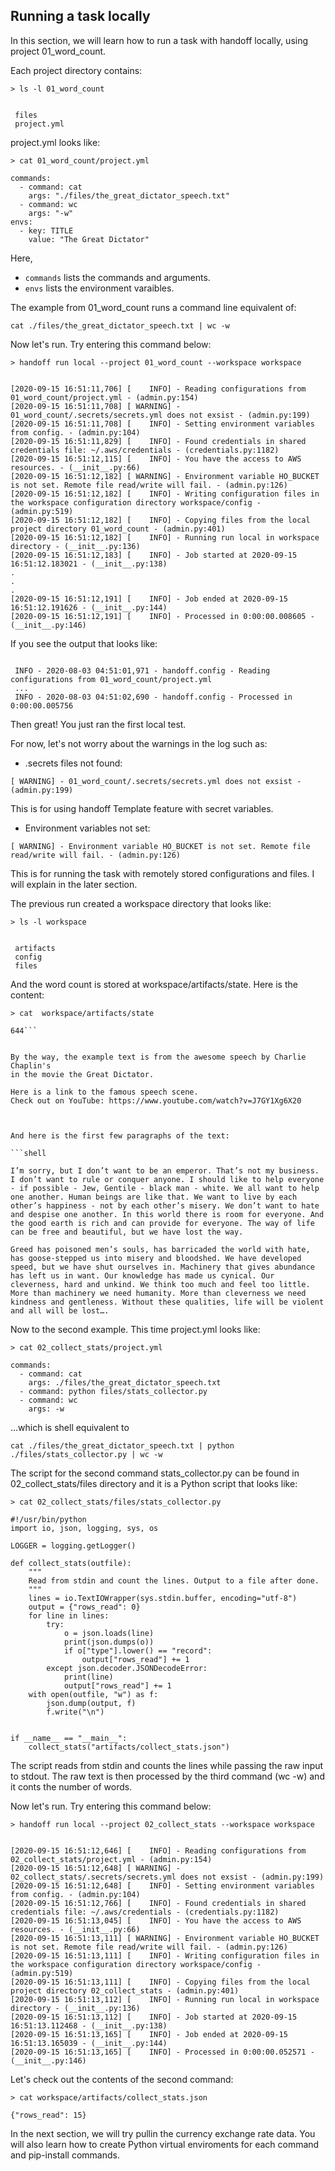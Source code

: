 ## Running a task locally

In this section, we will learn how to run a task with handoff locally,
using project 01_word_count.



Each project directory contains:

```shell
> ls -l 01_word_count
```
```shell

 files
 project.yml
```


project.yml looks like:

```shell
> cat 01_word_count/project.yml
```

```shell
commands:
  - command: cat
    args: "./files/the_great_dictator_speech.txt"
  - command: wc
    args: "-w"
envs:
  - key: TITLE
    value: "The Great Dictator"
```


Here,

- `commands` lists the commands and arguments.
- `envs` lists the environment varaibles.


The example from 01_word_count runs a command line equivalent of:

```shell
cat ./files/the_great_dictator_speech.txt | wc -w
```

Now let's run. Try entering this command below:

```shell
> handoff run local --project 01_word_count --workspace workspace
```
```shell

[2020-09-15 16:51:11,706] [    INFO] - Reading configurations from 01_word_count/project.yml - (admin.py:154)
[2020-09-15 16:51:11,708] [ WARNING] - 01_word_count/.secrets/secrets.yml does not exsist - (admin.py:199)
[2020-09-15 16:51:11,708] [    INFO] - Setting environment variables from config. - (admin.py:104)
[2020-09-15 16:51:11,829] [    INFO] - Found credentials in shared credentials file: ~/.aws/credentials - (credentials.py:1182)
[2020-09-15 16:51:12,115] [    INFO] - You have the access to AWS resources. - (__init__.py:66)
[2020-09-15 16:51:12,182] [ WARNING] - Environment variable HO_BUCKET is not set. Remote file read/write will fail. - (admin.py:126)
[2020-09-15 16:51:12,182] [    INFO] - Writing configuration files in the workspace configuration directory workspace/config - (admin.py:519)
[2020-09-15 16:51:12,182] [    INFO] - Copying files from the local project directory 01_word_count - (admin.py:401)
[2020-09-15 16:51:12,182] [    INFO] - Running run local in workspace directory - (__init__.py:136)
[2020-09-15 16:51:12,183] [    INFO] - Job started at 2020-09-15 16:51:12.183021 - (__init__.py:138)
.
.
.
[2020-09-15 16:51:12,191] [    INFO] - Job ended at 2020-09-15 16:51:12.191626 - (__init__.py:144)
[2020-09-15 16:51:12,191] [    INFO] - Processed in 0:00:00.008605 - (__init__.py:146)
```


If you see the output that looks like:

```shell

 INFO - 2020-08-03 04:51:01,971 - handoff.config - Reading configurations from 01_word_count/project.yml
 ...
 INFO - 2020-08-03 04:51:02,690 - handoff.config - Processed in 0:00:00.005756

```


Then great! You just ran the first local test.

For now, let's not worry about the warnings in the log such as:

- .secrets files not found:
```
[ WARNING] - 01_word_count/.secrets/secrets.yml does not exsist - (admin.py:199)
```
  This is for using handoff Template feature with secret variables.

- Environment variables not set:
```
[ WARNING] - Environment variable HO_BUCKET is not set. Remote file read/write will fail. - (admin.py:126)
```
  This is for running the task with remotely stored configurations and files.
  I will explain in the later section.

The previous run created a workspace directory that looks like:

```shell
> ls -l workspace
```
```shell

 artifacts
 config
 files
```

And the word count is stored at workspace/artifacts/state. Here is the content:

```shell
> cat  workspace/artifacts/state
```

```shell
644```


By the way, the example text is from the awesome speech by Charlie Chaplin's
in the movie the Great Dictator.

Here is a link to the famous speech scene.
Check out on YouTube: https://www.youtube.com/watch?v=J7GY1Xg6X20



And here is the first few paragraphs of the text:

```shell

I’m sorry, but I don’t want to be an emperor. That’s not my business. I don’t want to rule or conquer anyone. I should like to help everyone - if possible - Jew, Gentile - black man - white. We all want to help one another. Human beings are like that. We want to live by each other’s happiness - not by each other’s misery. We don’t want to hate and despise one another. In this world there is room for everyone. And the good earth is rich and can provide for everyone. The way of life can be free and beautiful, but we have lost the way.

Greed has poisoned men’s souls, has barricaded the world with hate, has goose-stepped us into misery and bloodshed. We have developed speed, but we have shut ourselves in. Machinery that gives abundance has left us in want. Our knowledge has made us cynical. Our cleverness, hard and unkind. We think too much and feel too little. More than machinery we need humanity. More than cleverness we need kindness and gentleness. Without these qualities, life will be violent and all will be lost….

```


Now to the second example. This time project.yml looks like:

```shell
> cat 02_collect_stats/project.yml
```

```shell
commands:
  - command: cat
    args: ./files/the_great_dictator_speech.txt
  - command: python files/stats_collector.py
  - command: wc
    args: -w
```


...which is shell equivalent to

```shell
cat ./files/the_great_dictator_speech.txt | python ./files/stats_collector.py | wc -w
```

The script for the second command stats_collector.py can be found in
02_collect_stats/files directory and it is a Python script that looks like:


```shell
> cat 02_collect_stats/files/stats_collector.py
```

```shell
#!/usr/bin/python
import io, json, logging, sys, os

LOGGER = logging.getLogger()

def collect_stats(outfile):
    """
    Read from stdin and count the lines. Output to a file after done.
    """
    lines = io.TextIOWrapper(sys.stdin.buffer, encoding="utf-8")
    output = {"rows_read": 0}
    for line in lines:
        try:
            o = json.loads(line)
            print(json.dumps(o))
            if o["type"].lower() == "record":
                output["rows_read"] += 1
        except json.decoder.JSONDecodeError:
            print(line)
            output["rows_read"] += 1
    with open(outfile, "w") as f:
        json.dump(output, f)
        f.write("\n")


if __name__ == "__main__":
    collect_stats("artifacts/collect_stats.json")
```

The script reads from stdin and counts the lines while passing the raw input to stdout.
The raw text is then processed by the third command (wc -w) and it conts the number of words.



Now let's run. Try entering this command below:

```shell
> handoff run local --project 02_collect_stats --workspace workspace
```
```shell

[2020-09-15 16:51:12,646] [    INFO] - Reading configurations from 02_collect_stats/project.yml - (admin.py:154)
[2020-09-15 16:51:12,648] [ WARNING] - 02_collect_stats/.secrets/secrets.yml does not exsist - (admin.py:199)
[2020-09-15 16:51:12,648] [    INFO] - Setting environment variables from config. - (admin.py:104)
[2020-09-15 16:51:12,766] [    INFO] - Found credentials in shared credentials file: ~/.aws/credentials - (credentials.py:1182)
[2020-09-15 16:51:13,045] [    INFO] - You have the access to AWS resources. - (__init__.py:66)
[2020-09-15 16:51:13,111] [ WARNING] - Environment variable HO_BUCKET is not set. Remote file read/write will fail. - (admin.py:126)
[2020-09-15 16:51:13,111] [    INFO] - Writing configuration files in the workspace configuration directory workspace/config - (admin.py:519)
[2020-09-15 16:51:13,111] [    INFO] - Copying files from the local project directory 02_collect_stats - (admin.py:401)
[2020-09-15 16:51:13,112] [    INFO] - Running run local in workspace directory - (__init__.py:136)
[2020-09-15 16:51:13,112] [    INFO] - Job started at 2020-09-15 16:51:13.112468 - (__init__.py:138)
[2020-09-15 16:51:13,165] [    INFO] - Job ended at 2020-09-15 16:51:13.165039 - (__init__.py:144)
[2020-09-15 16:51:13,165] [    INFO] - Processed in 0:00:00.052571 - (__init__.py:146)
```

Let's check out the contents of the second command:


```shell
> cat workspace/artifacts/collect_stats.json
```

```shell
{"rows_read": 15}
```


In the next section, we will try pullin the currency exchange rate data.
You will also learn how to create Python virtual enviroments for each command
and pip-install commands.

